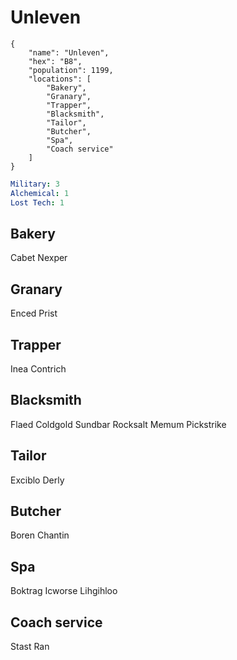 # Unleven
```
{
    "name": "Unleven",
    "hex": "B8",
    "population": 1199,
    "locations": [
        "Bakery",
        "Granary",
        "Trapper",
        "Blacksmith",
        "Tailor",
        "Butcher",
        "Spa",
        "Coach service"
    ]
}
```
```yml
Military: 3
Alchemical: 1
Lost Tech: 1
```

## Bakery
Cabet Nexper

## Granary
Enced Prist

## Trapper
Inea Contrich

## Blacksmith
Flaed Coldgold
Sundbar Rocksalt
Memum Pickstrike

## Tailor
Exciblo Derly

## Butcher
Boren Chantin

## Spa
Boktrag Icworse
Lihgihloo

## Coach service
Stast Ran